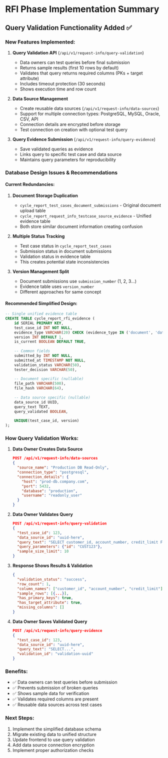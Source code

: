# RFI Phase Implementation Summary

## Query Validation Functionality Added ✅

### New Features Implemented:

1. **Query Validation API** (`/api/v1/request-info/query-validation`)
   - Data owners can test queries before final submission
   - Returns sample results (first 10 rows by default)
   - Validates that query returns required columns (PKs + target attribute)
   - Includes timeout protection (30 seconds)
   - Shows execution time and row count

2. **Data Source Management**
   - Create reusable data sources (`/api/v1/request-info/data-sources`)
   - Support for multiple connection types: PostgreSQL, MySQL, Oracle, CSV, API
   - Connection details are encrypted before storage
   - Test connection on creation with optional test query

3. **Query Evidence Submission** (`/api/v1/request-info/query-evidence`)
   - Save validated queries as evidence
   - Links query to specific test case and data source
   - Maintains query parameters for reproducibility

### Database Design Issues & Recommendations

#### Current Redundancies:
1. **Document Storage Duplication**
   - `cycle_report_test_cases_document_submissions` - Original document upload table
   - `cycle_report_request_info_testcase_source_evidence` - Unified evidence table
   - Both store similar document information creating confusion

2. **Multiple Status Tracking**
   - Test case status in `cycle_report_test_cases`
   - Submission status in document submissions
   - Validation status in evidence table
   - This creates potential state inconsistencies

3. **Version Management Split**
   - Document submissions use `submission_number` (1, 2, 3...)
   - Evidence table uses `version_number`
   - Different approaches for same concept

#### Recommended Simplified Design:

```sql
-- Single unified evidence table
CREATE TABLE cycle_report_rfi_evidence (
    id SERIAL PRIMARY KEY,
    test_case_id INT NOT NULL,
    evidence_type VARCHAR(20) CHECK (evidence_type IN ('document', 'data_source')),
    version INT DEFAULT 1,
    is_current BOOLEAN DEFAULT TRUE,
    
    -- Common fields
    submitted_by INT NOT NULL,
    submitted_at TIMESTAMP NOT NULL,
    validation_status VARCHAR(50),
    tester_decision VARCHAR(50),
    
    -- Document specific (nullable)
    file_path VARCHAR(500),
    file_hash VARCHAR(64),
    
    -- Data source specific (nullable)
    data_source_id UUID,
    query_text TEXT,
    query_validated BOOLEAN,
    
    UNIQUE(test_case_id, version)
);
```

### How Query Validation Works:

1. **Data Owner Creates Data Source**
   ```json
   POST /api/v1/request-info/data-sources
   {
     "source_name": "Production DB Read-Only",
     "connection_type": "postgresql",
     "connection_details": {
       "host": "prod-db.company.com",
       "port": 5432,
       "database": "production",
       "username": "readonly_user"
     }
   }
   ```

2. **Data Owner Validates Query**
   ```json
   POST /api/v1/request-info/query-validation
   {
     "test_case_id": 123,
     "data_source_id": "uuid-here",
     "query_text": "SELECT customer_id, account_number, credit_limit FROM customers WHERE customer_id = :id",
     "query_parameters": {"id": "CUST123"},
     "sample_size_limit": 10
   }
   ```

3. **Response Shows Results & Validation**
   ```json
   {
     "validation_status": "success",
     "row_count": 1,
     "column_names": ["customer_id", "account_number", "credit_limit"],
     "sample_rows": [{...}],
     "has_primary_keys": true,
     "has_target_attribute": true,
     "missing_columns": []
   }
   ```

4. **Data Owner Saves Validated Query**
   ```json
   POST /api/v1/request-info/query-evidence
   {
     "test_case_id": 123,
     "data_source_id": "uuid-here",
     "query_text": "SELECT...",
     "validation_id": "validation-uuid"
   }
   ```

### Benefits:
- ✅ Data owners can test queries before submission
- ✅ Prevents submission of broken queries
- ✅ Shows sample data for verification
- ✅ Validates required columns are present
- ✅ Reusable data sources across test cases

### Next Steps:
1. Implement the simplified database schema
2. Migrate existing data to unified structure
3. Update frontend to use query validation
4. Add data source connection encryption
5. Implement proper authorization checks